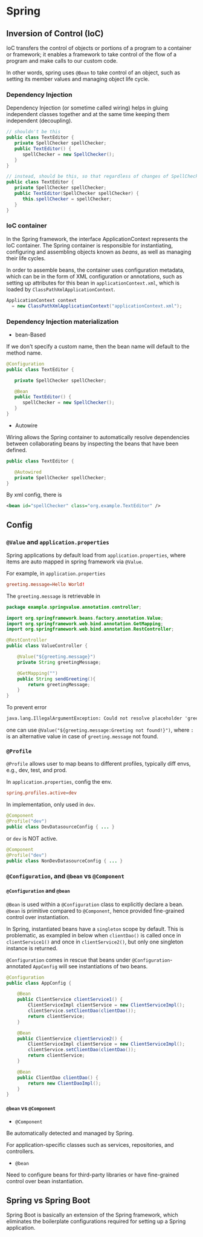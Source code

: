 # Spring

## Inversion of Control (IoC)

IoC transfers the control of objects or portions of a program to a container or framework; it enables a framework to take control of the flow of a program and make calls to our custom code.

In other words, spring uses `@Bean` to take control of an object, such as setting its member values and managing object life cycle.

### Dependency Injection

Dependency Injection (or sometime called wiring) helps in gluing independent classes together and at the same time keeping them independent (decoupling).
 
```java
// shouldn't be this
public class TextEditor {
   private SpellChecker spellChecker;
   public TextEditor() {
      spellChecker = new SpellChecker();
   }
}

// instead, should be this, so that regardless of changes of SpellChecker class, there is no need of changes to SpellChecker object implementation code 
public class TextEditor {
   private SpellChecker spellChecker;
   public TextEditor(SpellChecker spellChecker) {
      this.spellChecker = spellChecker;
   }
}
```

### IoC container

In the Spring framework, the interface ApplicationContext represents the IoC container. The Spring container is responsible for instantiating, configuring and assembling objects known as *beans*, as well as managing their life cycles.

In order to assemble beans, the container uses configuration metadata, which can be in the form of XML configuration or annotations, such as setting up attributes for this bean in `applicationContext.xml`, which is loaded by `ClassPathXmlApplicationContext`.

```java
ApplicationContext context
  = new ClassPathXmlApplicationContext("applicationContext.xml");
```

### Dependency Injection materialization

* bean-Based

If we don't specify a custom name, then the bean name will default to the method name.

```java
@Configuration
public class TextEditor {

   private SpellChecker spellChecker;

   @Bean
   public TextEditor() {
      spellChecker = new SpellChecker();
   }
}
```

* Autowire

Wiring allows the Spring container to automatically resolve dependencies between collaborating beans by inspecting the beans that have been defined.

```java
public class TextEditor {

   @Autowired
   private SpellChecker spellChecker;
}
```

By xml config, there is

```xml
<bean id="spellChecker" class="org.example.TextEditor" />
```

## Config

### `@Value` and `application.properties`

Spring applications by default load from `application.properties`, where items are auto mapped in spring framework via `@Value`.

For example, in `application.properties`

```conf
greeting.message=Hello World!
```

The `greeting.message` is retrievable in

```java
package example.springvalue.annotation.controller;

import org.springframework.beans.factory.annotation.Value;
import org.springframework.web.bind.annotation.GetMapping;
import org.springframework.web.bind.annotation.RestController;

@RestController
public class ValueController {

    @Value("${greeting.message}") 
    private String greetingMessage;

    @GetMapping("")
    public String sendGreeting(){
        return greetingMessage;
    }
}
```

To prevent error

```txt
java.lang.IllegalArgumentException: Could not resolve placeholder 'greeting.message' in value "${greeting.message}"
```

one can use `@Value("${greeting.message:Greeting not found!}")`, where `:` is an alternative value in case of `greeting.message` not found.

### `@Profile`

`@Profile` allows user to map beans to different profiles, typically diff envs, e.g., dev, test, and prod.

In `application.properties`, config the env.

```conf
spring.profiles.active=dev
```

In implementation, only used in `dev`.

```java
@Component
@Profile("dev")
public class DevDatasourceConfig { ... }
```

or `dev` is NOT active.

```java
@Component
@Profile("dev")
public class NonDevDatasourceConfig { ... }
```

### `@Configuration`, and `@bean` vs `@Component`

#### `@Configuration` and `@bean`

`@Bean` is used within a `@Configuration` class to explicitly declare a bean.
`@bean` is primitive compared to `@Component`, hence provided fine-grained control over instantiation.

In Spring, instantiated beans have a `singleton` scope by default.
This is problematic, as exampled in below when `clientDao()` is called once in `clientService1()` and once in `clientService2()`, but only one singleton instance is returned.

`@Configuration` comes in rescue that beans under `@Configuration`-annotated `AppConfig` will see instantiations of two beans.

```java
@Configuration
public class AppConfig {

    @Bean
    public ClientService clientService1() {
        ClientServiceImpl clientService = new ClientServiceImpl();
        clientService.setClientDao(clientDao());
        return clientService;
    }

    @Bean
    public ClientService clientService2() {
        ClientServiceImpl clientService = new ClientServiceImpl();
        clientService.setClientDao(clientDao());
        return clientService;
    }

    @Bean
    public ClientDao clientDao() {
        return new ClientDaoImpl();
    }
}
```


#### `@bean` vs `@Component`

* `@Component`

Be automatically detected and managed by Spring.

For application-specific classes such as services, repositories, and controllers.

* `@bean`

Need to configure beans for third-party libraries or have fine-grained control over bean instantiation.

## Spring vs Spring Boot

Spring Boot is basically an extension of the Spring framework, which eliminates the boilerplate configurations required for setting up a Spring application.
